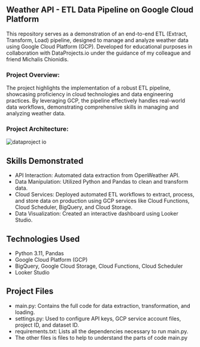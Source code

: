 ## Weather API - ETL Data Pipeline on Google Cloud Platform

This repository serves as a demonstration of an end-to-end ETL (Extract, Transform, Load) pipeline, designed to manage and analyze weather data using Google Cloud Platform (GCP). Developed for educational purposes in collaboration with DataProjects.io under the guidance of my colleague and friend Michalis Chionidis.

### Project Overview:
The project highlights the implementation of a robust ETL pipeline, showcasing proficiency in cloud technologies and data engineering practices. By leveraging GCP, the pipeline effectively handles real-world data workflows, demonstrating comprehensive skills in managing and analyzing weather data.

### Project Architecture:

![dataproject io](https://github.com/bioagg/ETL-Data-Pipeline-on-Google-Cloud-Platform/assets/98113578/29cd3d23-cef7-4364-9af3-d44fd3869c20)


## Skills Demonstrated
-  API Interaction: Automated data extraction from OpenWeather API.
-  Data Manipulation: Utilized Python and Pandas to clean and transform data.
-  Cloud Services: Deployed automated ETL workflows to extract, process, and store data on production using GCP services like Cloud Functions, Cloud Scheduler, BigQuery, and Cloud Storage.
-  Data Visualization: Created an interactive dashboard using Looker Studio.


## Technologies Used

-  Python 3.11, Pandas
-  Google Cloud Platform (GCP)
-  BigQuery, Google Cloud Storage, Cloud Functions, Cloud Scheduler
-  Looker Studio

## Project Files
- main.py: Contains the full code for data extraction, transformation, and loading.
- settings.py: Used to configure API keys, GCP service account files, project ID, and dataset ID.
- requirements.txt: Lists all the dependencies necessary to run main.py.
- The other files is files to help to understand the parts of code main.py 
